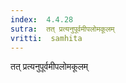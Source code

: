 ```yaml
---
index:  4.4.28
sutra:  तत् प्रत्यनुपूर्वमीपलोमकूलम्
vritti:  samhita 
---
```


तत् प्रत्यनुपूर्वमीपलोमकूलम्

